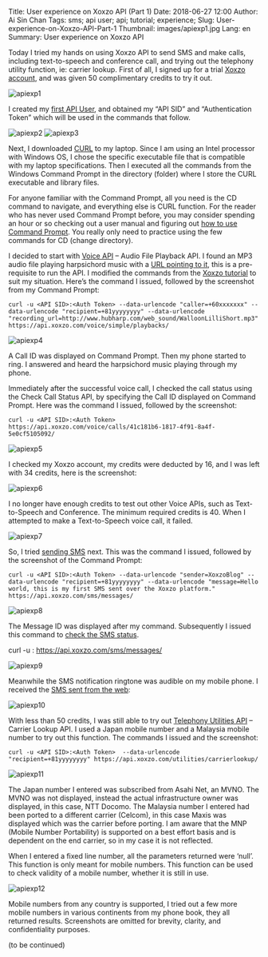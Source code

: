 Title: User experience on Xoxzo API (Part 1)
Date: 2018-06-27 12:00
Author: Ai Sin Chan
Tags: sms; api user; api; tutorial; experience;
Slug: User-experience-on-Xoxzo-API-Part-1
Thumbnail: images/apiexp1.jpg
Lang: en
Summary: User experience on Xoxzo API

Today I tried my hands on using Xoxzo API to send SMS and make calls, including text-to-speech and conference call, and trying out the telephony utility function, ie: carrier lookup. 
First of all, I signed up for a trial [Xoxzo account](https://www.xoxzo.com/en/accounts/signup/), and was given 50 complimentary credits to try it out. 

![apiexp1](/images/apiexp1.jpg)
 
I created my [first API User](https://blog.xoxzo.com/2017/10/13/create-your-first-apiuser/), and obtained my “API SID” and “Authentication Token” which will be used in the commands that follow. 

![apiexp2](/images/apiexp2.jpg)
![apiexp3](/images/apiexp3.jpg)
  
Next, I downloaded [CURL](https://curl.haxx.se/dlwiz/?type=*) to my laptop. Since I am using an Intel processor with Windows OS, I chose the specific executable file that is compatible with my laptop specifications. Then I executed all the commands from the Windows Command Prompt in the directory (folder) where I store the CURL executable and library files. 

For anyone familiar with the Command Prompt, all you need is the CD command to navigate, and everything else is CURL function. For the reader who has never used Command Prompt before, you may consider spending an hour or so checking out a user manual and figuring out [how to use Command Prompt](https://www.lifewire.com/command-prompt-2625840). You really only need to practice using the few commands for CD (change directory).

I decided to start with [Voice API](https://www.xoxzo.com/en/about/voice-api/) – Audio File Playback API. I found an MP3 audio file playing harpsichord music with a [URL pointing to it](http://www.hubharp.com/web_sound/WalloonLilliShort.mp3), this is a pre-requisite to run the API. I modified the commands from the [Xoxzo tutorial](https://blog.xoxzo.com/2017/11/28/making-a-simple-playback-call/) to suit my situation. Here’s the command I issued, followed by the screenshot from my Command Prompt: 

```
curl -u <API SID>:<Auth Token> --data-urlencode "caller=+60xxxxxxx" --data-urlencode "recipient=+81yyyyyyyy" --data-urlencode "recording_url=http://www.hubharp.com/web_sound/WalloonLilliShort.mp3" https://api.xoxzo.com/voice/simple/playbacks/
```

![apiexp4](/images/apiexp4.jpg) 

A Call ID was displayed on Command Prompt. Then my phone started to ring. I answered and heard the harpsichord music playing through my phone. 

Immediately after the successful voice call, I checked the call status using the Check Call Status API, by specifying the Call ID displayed on Command Prompt. Here was the command I issued, followed by the screenshot:

```
curl -u <API SID>:<Auth Token> https://api.xoxzo.com/voice/calls/41c181b6-1817-4f91-8a4f-5e0cf5105092/
```

![apiexp5](/images/apiexp5.jpg)

I checked my Xoxzo account, my credits were deducted by 16, and I was left with 34 credits, here is the screenshot:

![apiexp6](/images/apiexp6.jpg)
 
I no longer have enough credits to test out other Voice APIs, such as Text-to-Speech and Conference. The minimum required credits is 40. When I attempted to make a Text-to-Speech voice call, it failed.

![apiexp7](/images/apiexp7.jpg)
 
So, I tried [sending SMS](https://blog.xoxzo.com/2017/10/31/sending-your-first-sms/) next. This was the command I issued, followed by the screenshot of the Command Prompt: 

```
curl -u <API SID>:<Auth Token> --data-urlencode "sender=XoxzoBlog" --data-urlencode "recipient=+81yyyyyyyy" --data-urlencode "message=Hello world, this is my first SMS sent over the Xoxzo platform." https://api.xoxzo.com/sms/messages/
```

![apiexp8](/images/apiexp8.jpg)
 
The Message ID was displayed after my command. Subsequently I issued this command to [check the SMS status](https://blog.xoxzo.com/2017/11/15/checking-your-sms-status/). 

curl -u <API SID>:<Auth Token> https://api.xoxzo.com/sms/messages/

![apiexp9](/images/apiexp9.jpg)
 
Meanwhile the SMS notification ringtone was audible on my mobile phone. I received the [SMS sent from the web](https://www.xoxzo.com/en/about/sms-api/):

![apiexp10](/images/apiexp10.jpg)
 
With less than 50 credits, I was still able to try out [Telephony Utilities API](https://www.xoxzo.com/en/about/utilities-api/) – Carrier Lookup API. I used a Japan mobile number and a Malaysia mobile number to try out this function. The commands I issued and the screenshot:

```
curl -u <API SID>:<Auth Token>  --data-urlencode "recipient=+81yyyyyyyy" https://api.xoxzo.com/utilities/carrierlookup/
```

![apiexp11](/images/apiexp11.jpg)
 
The Japan number I entered was subscribed from Asahi Net, an MVNO. The MVNO was not displayed, instead the actual infrastructure owner was displayed, in this case, NTT Docomo. The Malaysia number I entered had been ported to a different carrier (Celcom), in this case Maxis was displayed which was the carrier before porting. I am aware that the MNP (Mobile Number Portability) is supported on a best effort basis and is dependent on the end carrier, so in my case it is not reflected. 

When I entered a fixed line number, all the parameters returned were ‘null’. This function is only meant for mobile numbers. This function can be used to check validity of a mobile number, whether it is still in use. 

![apiexp12](/images/apiexp12.jpg)
 
Mobile numbers from any country is supported, I tried out a few more mobile numbers in various continents from my phone book, they all returned results. Screenshots are omitted for brevity, clarity, and confidentiality purposes. 

(to be continued)
